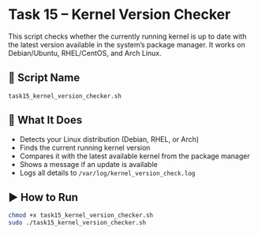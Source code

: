 # Task 15 – Kernel Version Checker

This script checks whether the currently running kernel is up to date with the latest version available in the system’s package manager. It works on Debian/Ubuntu, RHEL/CentOS, and Arch Linux.

## 📜 Script Name
`task15_kernel_version_checker.sh`

## 🔧 What It Does
- Detects your Linux distribution (Debian, RHEL, or Arch)
- Finds the current running kernel version
- Compares it with the latest available kernel from the package manager
- Shows a message if an update is available
- Logs all details to `/var/log/kernel_version_check.log`

## ▶️ How to Run

```bash
chmod +x task15_kernel_version_checker.sh
sudo ./task15_kernel_version_checker.sh
